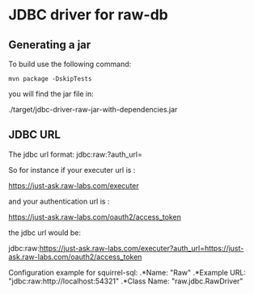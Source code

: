 # JDBC driver for raw-db

## Generating a jar
To build use the following command:

`mvn package -DskipTests`

you will find the jar file in:

./target/jdbc-driver-raw-jar-with-dependencies.jar

## JDBC URL
The jdbc url format:
jdbc:raw:<execute url>?auth_url=<oauth2 server>

So for instance if your executer url is : 

https://just-ask.raw-labs.com/executer

and your authentication url is :

https://just-ask.raw-labs.com/oauth2/access_token

the jdbc url would be:

jdbc:raw:https://just-ask.raw-labs.com/executer?auth_url=https://just-ask.raw-labs.com/oauth2/access_token

Configuration example for squirrel-sql:
.*Name: "Raw"
.*Example URL: "jdbc:raw:http://localhost:54321"
.*Class Name: "raw.jdbc.RawDriver"




